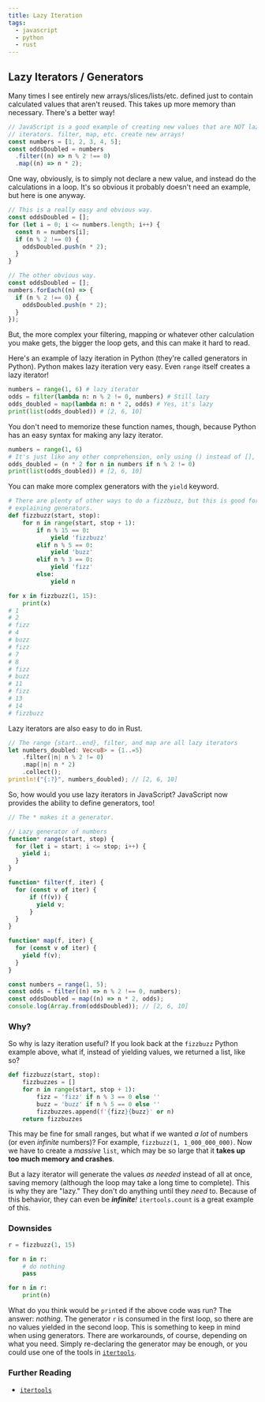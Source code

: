 ```yaml
---
title: Lazy Iteration
tags:
  - javascript
  - python
  - rust
---
```


## Lazy Iterators / Generators

Many times I see entirely new arrays/slices/lists/etc. defined just
to contain calculated values that aren't reused. This takes up more memory than
necessary. There's a better way!

```javascript
// JavaScript is a good example of creating new values that are NOT lazy
// iterators. filter, map, etc. create new arrays!
const numbers = [1, 2, 3, 4, 5];
const oddsDoubled = numbers
  .filter((n) => n % 2 !== 0)
  .map((n) => n * 2);
```

One way, obviously, is to simply not declare a new value, and instead do the
calculations in a loop. It's so obvious it probably doesn't need an example,
but here is one anyway.

```javascript
// This is a really easy and obvious way.
const oddsDoubled = [];
for (let i = 0; i <= numbers.length; i++) {
  const n = numbers[i];
  if (n % 2 !== 0) {
    oddsDoubled.push(n * 2);
  }
}
```

```javascript
// The other obvious way.
const oddsDoubled = [];
numbers.forEach((n) => {
  if (n % 2 !== 0) {
    oddsDoubled.push(n * 2);
  }
});
```

But, the more complex your filtering, mapping or whatever other calculation you
make gets, the bigger the loop gets, and this can make it hard to read.

Here's an example of lazy iteration in Python (they're called generators in
Python). Python makes lazy iteration very easy. Even `range` itself creates a
lazy iterator!

```python
numbers = range(1, 6) # lazy iterator
odds = filter(lambda n: n % 2 != 0, numbers) # Still lazy
odds_doubled = map(lambda n: n * 2, odds) # Yes, it's lazy
print(list(odds_doubled)) # [2, 6, 10]
```

You don't need to memorize these function names, though, because Python has an
easy syntax for making any lazy iterator.

```python
numbers = range(1, 6)
# It's just like any other comprehension, only using () instead of [], {}, etc.
odds_doubled = (n * 2 for n in numbers if n % 2 != 0)
print(list(odds_doubled)) # [2, 6, 10]
```

You can make more complex generators with the `yield` keyword.

```python
# There are plenty of other ways to do a fizzbuzz, but this is good for
# explaining generators.
def fizzbuzz(start, stop):
    for n in range(start, stop + 1):
        if n % 15 == 0:
            yield 'fizzbuzz'
        elif n % 5 == 0:
            yield 'buzz'
        elif n % 3 == 0:
            yield 'fizz'
        else:
            yield n

for x in fizzbuzz(1, 15):
    print(x)
# 1
# 2
# fizz
# 4
# buzz
# fizz
# 7
# 8
# fizz
# buzz
# 11
# fizz
# 13
# 14
# fizzbuzz
```

Lazy iterators are also easy to do in Rust.

```rust
// The range {start..end}, filter, and map are all lazy iterators
let numbers_doubled: Vec<u8> = {1..=5}
    .filter(|n| n % 2 != 0)
    .map(|n| n * 2)
    .collect();
println!("{:?}", numbers_doubled); // [2, 6, 10]
```

So, how would you use lazy iterators in JavaScript? JavaScript now provides
the ability to define generators, too!

```javascript
// The * makes it a generator.

// Lazy generator of numbers
function* range(start, stop) {
  for (let i = start; i <= stop; i++) {
    yield i;
  }
}

function* filter(f, iter) {
  for (const v of iter) {
      if (f(v)) {
        yield v;
      }
  }
}

function* map(f, iter) {
  for (const v of iter) {
    yield f(v);
  }
}

const numbers = range(1, 5);
const odds = filter((n) => n % 2 !== 0, numbers);
const oddsDoubled = map((n) => n * 2, odds);
console.log(Array.from(oddsDoubled)); // [2, 6, 10]
```

### Why?

So why is lazy iteration useful? If you look back at the `fizzbuzz`
Python example above, what if, instead of yielding values, we
returned a list, like so?

```python
def fizzbuzz(start, stop):
    fizzbuzzes = []
    for n in range(start, stop + 1):
        fizz = 'fizz' if n % 3 == 0 else ''
        buzz = 'buzz' if n % 5 == 0 else ''
        fizzbuzzes.append(f'{fizz}{buzz}' or n)
    return fizzbuzzes
```

This may be fine for small ranges, but what if we wanted
*a lot* of numbers (or even *infinite* numbers)?
For example, `fizzbuzz(1, 1_000_000_000)`.
Now we have to create a *massive* `list`, which may be so large
that it **takes up too much memory and crashes**.

But a lazy iterator will generate the values *as needed* instead
of all at once, saving memory (although the loop may take a long
time to complete). This is why they are "lazy." They don't do
anything until they *need* to. Because of this behavior, they
can even be ***infinite**!* `itertools.count` is a great example
of this.

### Downsides

```python
r = fizzbuzz(1, 15)

for n in r:
    # do nothing
    pass

for n in r:
    print(n)
```

What do you think would be `print`ed if the above code was
run? The answer: *nothing*. The generator `r` is consumed
in the first loop, so there are no values yielded in the
second loop. This is something to keep in mind when using
generators. There are workarounds, of course, depending on
what you need. Simply re-declaring the generator may be enough,
or you could use one of the tools in [`itertools`][itertools].

### Further Reading

- [`itertools`][itertools]

[itertools]: https://docs.python.org/3/library/itertools.html
